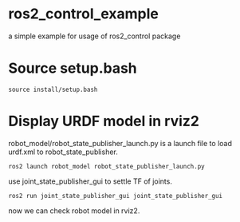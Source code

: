 # ros2_control_example
a simple example for usage of ros2_control package

# Source setup.bash
```
source install/setup.bash
```

# Display URDF model in rviz2
robot_model/robot_state_publisher_launch.py is a launch file to load urdf.xml to robot_state_publisher.

```
ros2 launch robot_model robot_state_publisher_launch.py
```

use joint_state_publisher_gui to settle TF of joints.

```
ros2 run joint_state_publisher_gui joint_state_publisher_gui
```

now we can check robot model in rviz2.
